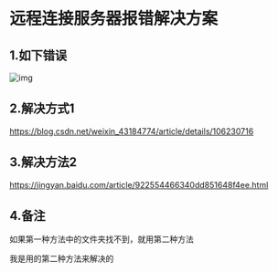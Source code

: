 # 远程连接服务器报错解决方案

## 1.如下错误

![img](http://sjluyi7xe.hd-bkt.clouddn.com/typora/image_16275287703211.png)

## 2.解决方式1

https://blog.csdn.net/weixin_43184774/article/details/106230716

## 3.解决方法2

https://jingyan.baidu.com/article/922554466340dd851648f4ee.html

## 4.备注

如果第一种方法中的文件夹找不到，就用第二种方法

我是用的第二种方法来解决的